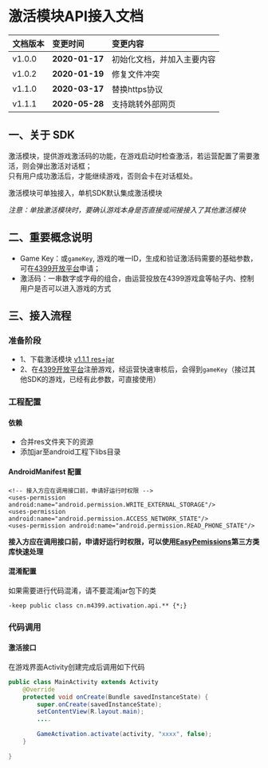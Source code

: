 # 激活模块API接入文档  


|文档版本           |变更时间       |变更内容       |  
|:----              |:----          |:----         |  
|v1.0.0             |__2020-01-17__ |初始化文档，并加入主要内容|   
|v1.0.2             |__2020-01-19__ |修复文件冲突|   
|v1.1.0             |__2020-03-17__ |替换https协议| 
|v1.1.1             |__2020-05-28__ |支持跳转外部网页| 

## 一、关于 SDK
激活模块，提供游戏激活码的功能，在游戏启动时检查激活，若运营配置了需要激活，则会弹出激活对话框；  
只有用户成功激活后，才能继续游戏，否则会卡在对话框处。

激活模块可单独接入，单机SDK默认集成激活模块

*注意：单独激活模块时，要确认游戏本身是否直接或间接接入了其他激活模块*

## 二、重要概念说明
- Game Key：或`gameKey`, 游戏的唯一ID，生成和验证激活码需要的基础参数，可在[4399开放平台](https://open.4399.cn/main/home)申请；
- 激活码：一串数字或字母的组合，由运营投放在4399游戏盒等帖子内、控制用户是否可以进入游戏的方式
  
## 三、接入流程

### 准备阶段      
- 1、下载激活模块 [v1.1.1 res+jar](http://common:kCcy8iper6@sdkftp.4399doc.com/external/activation/1.1/4399ActivationSDK-v1.1.1+8.zip)
- 2、在[4399开放平台](https://open.4399.cn/main/home)注册游戏，经运营快速审核后，会得到`gameKey`（接过其他SDK的游戏，已经有此参数，可直接使用）  
 
### 工程配置

#### 依赖
 - 合并res文件夹下的资源
 - 添加jar至android工程下libs目录

#### AndroidManifest 配置
```
<!-- 接入方应在调用接口前，申请好运行时权限 -->
<uses-permission android:name="android.permission.WRITE_EXTERNAL_STORAGE"/>
<uses-permission android:name="android.permission.ACCESS_NETWORK_STATE"/>
<uses-permission android:name="android.permission.READ_PHONE_STATE"/>
```
**接入方应在调用接口前，申请好运行时权限，可以使用[EasyPemissions](https://github.com/googlesamples/easypermissions)第三方类库快速处理**
#### 混淆配置
如果需要进行代码混淆，请不要混淆jar包下的类
```
-keep public class cn.m4399.activation.api.** {*;}
```

### 代码调用


#### 激活接口
在游戏界面Activity创建完成后调用如下代码

```java
public class MainActivity extends Activity
    @Override
    protected void onCreate(Bundle savedInstanceState) {
        super.onCreate(savedInstanceState);
        setContentView(R.layout.main);
        ....
        
        GameActivation.activate(activity, "xxxx", false);
    }
    
}
```
